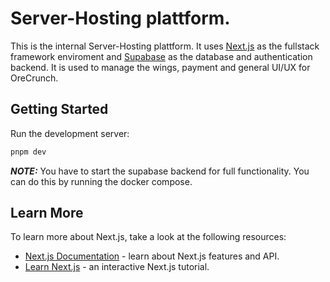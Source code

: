# Server-Hosting plattform.
This is the internal Server-Hosting plattform. It uses [Next.js](https://nextjs.org) as the fullstack framework enviroment and [Supabase](https://supabase.com) as the database and authentication backend.
It is used to manage the wings, payment and general UI/UX for OreCrunch. 

## Getting Started

Run the development server:

```bash
pnpm dev
```

**_NOTE:_** You have to start the supabase backend for full functionality. You can do this by running the docker compose.


## Learn More

To learn more about Next.js, take a look at the following resources:

- [Next.js Documentation](https://nextjs.org/docs) - learn about Next.js features and API.
- [Learn Next.js](https://nextjs.org/learn) - an interactive Next.js tutorial.

